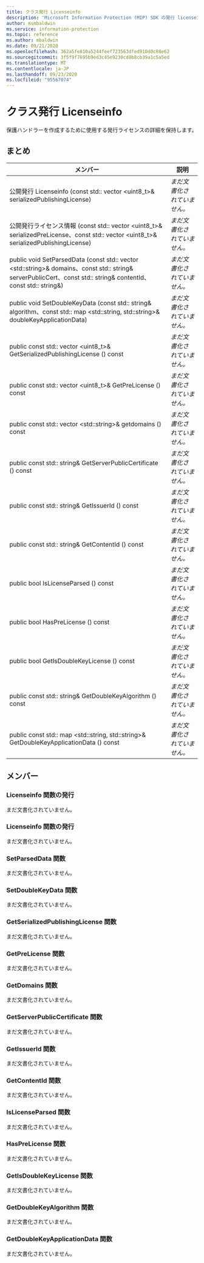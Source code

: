 ```yaml
---
title: クラス発行 Licenseinfo
description: 'Microsoft Information Protection (MIP) SDK の発行 licenseinfo:: undefined クラスを文書にします。'
author: msmbaldwin
ms.service: information-protection
ms.topic: reference
ms.author: mbaldwin
ms.date: 09/21/2020
ms.openlocfilehash: 362a5fe810a5244feef723563dfed910d0c88e62
ms.sourcegitcommit: 3f5f9f7695b9ed3c45e9230cd8b8cb39a1c5a5ed
ms.translationtype: MT
ms.contentlocale: ja-JP
ms.lasthandoff: 09/23/2020
ms.locfileid: "95567074"
---
```

# <a name="class-publishinglicenseinfo"></a>クラス発行 Licenseinfo 
保護ハンドラーを作成するために使用する発行ライセンスの詳細を保持します。
  
## <a name="summary"></a>まとめ
 メンバー                        | 説明                                
--------------------------------|---------------------------------------------
公開発行 Licenseinfo (const std:: vector \<uint8_t\>& serializedPublishingLicense)  | _まだ文書化されていません。_
公開発行ライセンス情報 (const std:: vector \<uint8_t\>& serializedPreLicense、const std:: vector \<uint8_t\>& serializedPublishingLicense)  | _まだ文書化されていません。_
public void SetParsedData (const std:: vector \<std::string\>& domains、const std:: string& serverPublicCert、const std:: string& contentId、const std:: string&)  | _まだ文書化されていません。_
public void SetDoubleKeyData (const std:: string& algorithm、const std:: map \<std::string, std::string\>& doubleKeyApplicationData)  | _まだ文書化されていません。_
public const std:: vector \<uint8_t\>& GetSerializedPublishingLicense () const  | _まだ文書化されていません。_
public const std:: vector \<uint8_t\>& GetPreLicense () const  | _まだ文書化されていません。_
public const std:: vector \<std::string\>& getdomains () const  | _まだ文書化されていません。_
public const std:: string& GetServerPublicCertificate () const  | _まだ文書化されていません。_
public const std:: string& GetIssuerId () const  | _まだ文書化されていません。_
public const std:: string& GetContentId () const  | _まだ文書化されていません。_
public bool IsLicenseParsed () const  | _まだ文書化されていません。_
public bool HasPreLicense () const  | _まだ文書化されていません。_
public bool GetIsDoubleKeyLicense () const  | _まだ文書化されていません。_
public const std:: string& GetDoubleKeyAlgorithm () const  | _まだ文書化されていません。_
public const std:: map \<std::string, std::string\>& GetDoubleKeyApplicationData () const  | _まだ文書化されていません。_
  
## <a name="members"></a>メンバー
  
### <a name="publishinglicenseinfo-function"></a>Licenseinfo 関数の発行
まだ文書化されていません。

  
### <a name="publishinglicenseinfo-function"></a>Licenseinfo 関数の発行
まだ文書化されていません。

  
### <a name="setparseddata-function"></a>SetParsedData 関数
まだ文書化されていません。

  
### <a name="setdoublekeydata-function"></a>SetDoubleKeyData 関数
まだ文書化されていません。

  
### <a name="getserializedpublishinglicense-function"></a>GetSerializedPublishingLicense 関数
まだ文書化されていません。

  
### <a name="getprelicense-function"></a>GetPreLicense 関数
まだ文書化されていません。

  
### <a name="getdomains-function"></a>GetDomains 関数
まだ文書化されていません。

  
### <a name="getserverpubliccertificate-function"></a>GetServerPublicCertificate 関数
まだ文書化されていません。

  
### <a name="getissuerid-function"></a>GetIssuerId 関数
まだ文書化されていません。

  
### <a name="getcontentid-function"></a>GetContentId 関数
まだ文書化されていません。

  
### <a name="islicenseparsed-function"></a>IsLicenseParsed 関数
まだ文書化されていません。

  
### <a name="hasprelicense-function"></a>HasPreLicense 関数
まだ文書化されていません。

  
### <a name="getisdoublekeylicense-function"></a>GetIsDoubleKeyLicense 関数
まだ文書化されていません。

  
### <a name="getdoublekeyalgorithm-function"></a>GetDoubleKeyAlgorithm 関数
まだ文書化されていません。

  
### <a name="getdoublekeyapplicationdata-function"></a>GetDoubleKeyApplicationData 関数
まだ文書化されていません。
